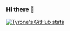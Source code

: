 ### Hi there 👋

[![Tyrone's GitHub stats](https://github-readme-stats.vercel.app/api?username=totzk9)](https://github.com/anuraghazra/github-readme-stats)

